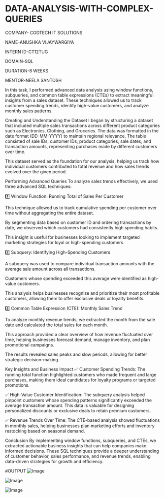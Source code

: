 # DATA-ANALYSIS-WITH-COMPLEX-QUERIES

COMPANY- CODTECH IT SOLUTIONS

NAME-ANUSHKA VIJAYWARGIYA

INTERN ID-CT12TUG

DOMAIN-SQL

DURATION-8 WEEKS

MENTOR-NEELA SANTOSH

In this task, I performed advanced data analysis using window functions, subqueries, and common table expressions (CTEs) to extract meaningful insights from a sales dataset. These techniques allowed us to track customer spending trends, identify high-value customers, and analyze monthly sales patterns.

Creating and Understanding the Dataset
I began by structuring a dataset that included multiple sales transactions across different product categories such as Electronics, Clothing, and Groceries. The data was formatted in the date format (DD-MM-YYYY) to maintain regional relevance. The table consisted of sale IDs, customer IDs, product categories, sale dates, and transaction amounts, representing purchases made by different customers over time.

This dataset served as the foundation for our analysis, helping us track how individual customers contributed to total revenue and how sales trends evolved over the given period.

Performing Advanced Queries
To analyze sales trends effectively, we used three advanced SQL techniques:

1️⃣ Window Function: Running Total of Sales Per Customer

This technique allowed us to track cumulative spending per customer over time without aggregating the entire dataset.

By segmenting data based on customer ID and ordering transactions by date, we observed which customers had consistently high spending habits.

This insight is useful for businesses looking to implement targeted marketing strategies for loyal or high-spending customers.

2️⃣ Subquery: Identifying High-Spending Customers

A subquery was used to compare individual transaction amounts with the average sale amount across all transactions.

Customers whose spending exceeded this average were identified as high-value customers.

This analysis helps businesses recognize and prioritize their most profitable customers, allowing them to offer exclusive deals or loyalty benefits.

3️⃣ Common Table Expression (CTE): Monthly Sales Trend

To analyze monthly revenue trends, we extracted the month from the sale date and calculated the total sales for each month.

This approach provided a clear overview of how revenue fluctuated over time, helping businesses forecast demand, manage inventory, and plan promotional campaigns.

The results revealed sales peaks and slow periods, allowing for better strategic decision-making.

Key Insights and Business Impact
✅ Customer Spending Trends: The running total function highlighted customers who made frequent and large purchases, making them ideal candidates for loyalty programs or targeted promotions.

✅ High-Value Customer Identification: The subquery analysis helped pinpoint customers whose spending patterns significantly exceeded the average transaction amount. This data is valuable for designing personalized discounts or exclusive deals to retain premium customers.

✅ Revenue Trends Over Time: The CTE-based analysis showed fluctuations in monthly sales, helping businesses plan marketing efforts and inventory restocking based on seasonal demand.

Conclusion
By implementing window functions, subqueries, and CTEs, we extracted actionable business insights that can help companies make informed decisions. These SQL techniques provide a deeper understanding of customer behavior, sales performance, and revenue trends, enabling data-driven strategies for growth and efficiency. 

#OUTPUT
![Image](https://github.com/user-attachments/assets/ffa06823-2541-4e66-b3ec-db50df045ed4)

![Image](https://github.com/user-attachments/assets/cb0a7b4d-edb9-4692-8546-923396d37522)

![Image](https://github.com/user-attachments/assets/cbf06085-b4d2-4f05-913c-4c247055cb3a)
